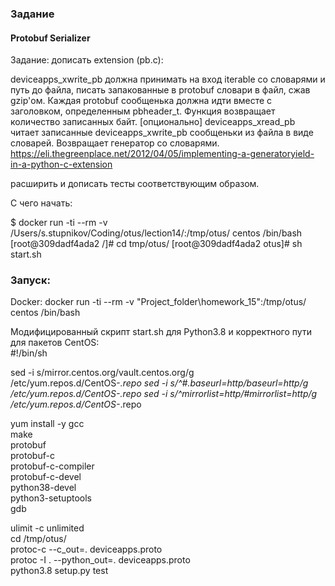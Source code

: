 ### Задание

#### Protobuf Serializer  

Задание: дописать extension (pb.c):

deviceapps_xwrite_pb должна принимать на вход iterable со словарями и путь до файла, писать запакованные в protobuf словари в файл, сжав gzip'ом. Каждая protobuf сообщенька должна идти вместе с заголовком, 
определенным pbheader_t. Функция возвращает количество записанных байт.
[опционально] deviceapps_xread_pb читает записанные deviceapps_xwrite_pb сообщеньки из файла в виде словарей. Возвращает генератор со словарями. 
https://eli.thegreenplace.net/2012/04/05/implementing-a-generatoryield-in-a-python-c-extension

расширить и дописать тесты соответствующим образом.

С чего начать:

$ docker run -ti --rm -v /Users/s.stupnikov/Coding/otus/lection14/:/tmp/otus/ centos /bin/bash
[root@309dadf4ada2 /]# cd tmp/otus/
[root@309dadf4ada2 otus]# sh start.sh

### Запуск:  

Docker: docker run -ti --rm -v "Project_folder\homework_15":/tmp/otus/ centos /bin/bash  

Модифицированный скрипт start.sh для Python3.8 и корректного пути для пакетов CentOS:  
#!/bin/sh

sed -i s/mirror.centos.org/vault.centos.org/g /etc/yum.repos.d/CentOS-*.repo
sed -i s/^#.*baseurl=http/baseurl=http/g /etc/yum.repos.d/CentOS-*.repo
sed -i s/^mirrorlist=http/#mirrorlist=http/g /etc/yum.repos.d/CentOS-*.repo

yum install -y  gcc \
				make \
				protobuf \
				protobuf-c \
				protobuf-c-compiler \
				protobuf-c-devel \
				python38-devel \
				python3-setuptools \
				gdb 

ulimit -c unlimited  
cd /tmp/otus/  
protoc-c --c_out=. deviceapps.proto  
protoc -I . --python_out=. deviceapps.proto  
python3.8 setup.py test



